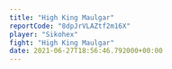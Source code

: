 ```yaml
---
title: "High King Maulgar"
reportCode: "8dpJrVLAZtf2m16X"
player: "Sikohex"
fight: "High King Maulgar"
date: 2021-06-27T18:56:46.792000+00:00
---
```

